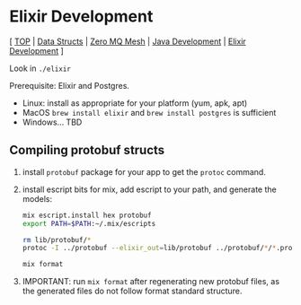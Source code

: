 # Elixir Development

[
[TOP](../README.md) |
[Data Structs](docs/data-structs.md) |
[Zero MQ Mesh](docs/zeromq-mesh.md) |
[Java Development](docs/java.md) |
[Elixir Development](docs/elixir.md)
]

Look in `./elixir`

Prerequisite: Elixir and Postgres.

* Linux: install as appropriate for your platform (yum, apk, apt)
* MacOS `brew install elixir` and `brew install postgres` is sufficient
* Windows... TBD

## Compiling protobuf structs

1. install `protobuf` package for your app to get the `protoc` command.
2. install escript bits for mix, add escript to your path, and generate the models:

   ```bash
   mix escript.install hex protobuf
   export PATH=$PATH:~/.mix/escripts

   rm lib/protobuf/*
   protoc -I ../protobuf --elixir_out=lib/protobuf ../protobuf/*/*.proto

   mix format
   ```

3. IMPORTANT: run `mix format` after regenerating new protobuf files, as the
   generated files do not follow format standard structure.
